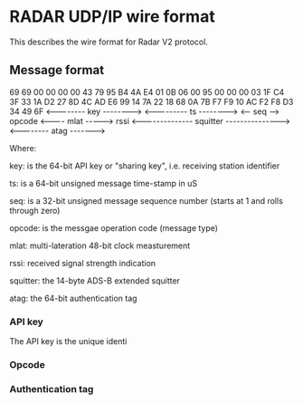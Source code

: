 # RADAR UDP/IP wire format

This describes the wire format for Radar V2 protocol.


## Message format

69 69 00 00 00 00 43 79    95 B4 4A E4 01 0B 06 00   95 00 00 00    03     1F C4 3F 33 1A D2    27    8D 4C AD E6 99 14 7A 22 18 68 0A 7B F7 F9     10 AC F2 F8 D3 34 49 6F
<-------- key -------->    <--------- ts -------->   <-- seq -->  opcode   <---- mlat ----->   rssi   <-------------- squitter --------------->     <-------- atag ------->


Where:

key:	  is the 64-bit API key or "sharing key", i.e. receiving station identifier

ts:	  is a 64-bit unsigned message time-stamp in uS

seq:	  is a 32-bit unsigned message sequence number (starts at 1 and rolls through zero)

opcode:	  is the messgae operation code (message type)

mlat:	  multi-lateration 48-bit clock measturement

rssi:	  received signal strength indication

squitter: the 14-byte ADS-B extended squitter

atag:	  the 64-bit authentication tag


### API key

The API key is the unique identi
### Opcode



### Authentication tag

